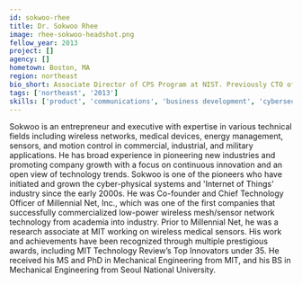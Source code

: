 ```yaml
---
id: sokwoo-rhee
title: Dr. Sokwoo Rhee
image: rhee-sokwoo-headshot.png
fellow_year: 2013
project: []
agency: []
hometown: Boston, MA
region: northeast
bio_short: Associate Director of CPS Program at NIST. Previously CTO of Millennial Net. PhD from MIT in Mech Eng. Technology Review's TR35 Awardee.
tags: ['northeast', '2013']
skills: ['product', 'communications', 'business development', 'cybersecurity']
---
```


Sokwoo is an entrepreneur and executive with expertise in various technical fields including wireless networks, medical devices, energy management, sensors, and motion control in commercial, industrial, and military applications.  He has broad experience in pioneering new industries and promoting company growth with a focus on continuous innovation and an open view of technology trends.  Sokwoo is one of the pioneers who have initiated and grown the cyber-physical systems and 'Internet of Things' industry since the early 2000s.  He was Co-founder and Chief Technology Officer of Millennial Net, Inc., which was one of the first companies that successfully commercialized low-power wireless mesh/sensor network technology from academia into industry. Prior to Millennial Net, he was a research associate at MIT working on wireless medical sensors.  His work and achievements have been recognized through multiple prestigious awards, including MIT Technology Review’s Top Innovators under 35.  He received his MS and PhD in Mechanical Engineering from MIT, and his BS in Mechanical Engineering from Seoul National University.
